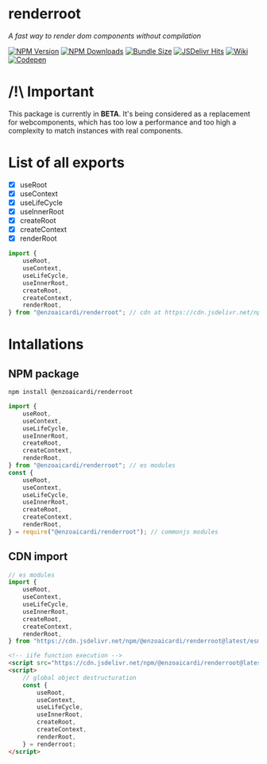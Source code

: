 # renderroot

_A fast way to render dom components without compilation_

[![NPM Version](https://img.shields.io/npm/v/@enzoaicardi/renderroot.svg?style=for-the-badge)](https://www.npmjs.com/package/@enzoaicardi/renderroot)
[![NPM Downloads](https://img.shields.io/npm/dm/@enzoaicardi/renderroot.svg?style=for-the-badge)](https://www.npmjs.com/package/@enzoaicardi/renderroot)
[![Bundle Size](https://img.shields.io/bundlephobia/minzip/@enzoaicardi/renderroot?style=for-the-badge)](https://www.npmjs.com/package/@enzoaicardi/renderroot)
[![JSDelivr Hits](https://img.shields.io/jsdelivr/npm/hm/@enzoaicardi/renderroot?style=for-the-badge)](https://www.jsdelivr.com/package/npm/@enzoaicardi/renderroot)
[![Wiki](https://img.shields.io/badge/Wiki-Documentation-blue?style=for-the-badge)](https://github.com/enzoaicardi/renderroot/tree/main/wiki/README.md)
[![Codepen](https://img.shields.io/badge/Demos-codepen.io-seagreen?style=for-the-badge)](https://codepen.io/collection/adverM)

# /!\ Important

This package is currently in **BETA**. It's being considered as a replacement for webcomponents, which has too low a performance and too high a complexity to match instances with real components.

# List of all exports

-   [x] useRoot
-   [x] useContext
-   [x] useLifeCycle
-   [x] useInnerRoot
-   [x] createRoot
-   [x] createContext
-   [x] renderRoot

```js
import {
    useRoot,
    useContext,
    useLifeCycle,
    useInnerRoot,
    createRoot,
    createContext,
    renderRoot,
} from "@enzoaicardi/renderroot"; // cdn at https://cdn.jsdelivr.net/npm/@enzoaicardi/renderroot@latest/esm/renderroot.js
```

# Intallations

## NPM package

```bash
npm install @enzoaicardi/renderroot
```

```js
import {
    useRoot,
    useContext,
    useLifeCycle,
    useInnerRoot,
    createRoot,
    createContext,
    renderRoot,
} from "@enzoaicardi/renderroot"; // es modules
const {
    useRoot,
    useContext,
    useLifeCycle,
    useInnerRoot,
    createRoot,
    createContext,
    renderRoot,
} = require("@enzoaicardi/renderroot"); // commonjs modules
```

## CDN import

```js
// es modules
import {
    useRoot,
    useContext,
    useLifeCycle,
    useInnerRoot,
    createRoot,
    createContext,
    renderRoot,
} from "https://cdn.jsdelivr.net/npm/@enzoaicardi/renderroot@latest/esm/renderroot.js";
```

```html
<!-- iife function execution -->
<script src="https://cdn.jsdelivr.net/npm/@enzoaicardi/renderroot@latest/iife/renderroot.js"></script>
<script>
    // global object destructuration
    const {
        useRoot,
        useContext,
        useLifeCycle,
        useInnerRoot,
        createRoot,
        createContext,
        renderRoot,
    } = renderroot;
</script>
```
